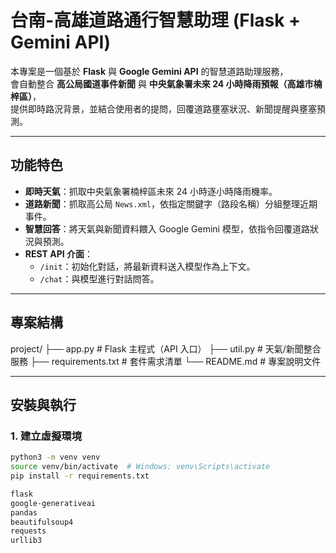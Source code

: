 # 台南-高雄道路通行智慧助理 (Flask + Gemini API)

本專案是一個基於 **Flask** 與 **Google Gemini API** 的智慧道路助理服務，  
會自動整合 **高公局國道事件新聞** 與 **中央氣象署未來 24 小時降雨預報（高雄市楠梓區）**，  
提供即時路況背景，並結合使用者的提問，回覆道路壅塞狀況、新聞提醒與壅塞預測。

---

## 功能特色

- **即時天氣**：抓取中央氣象署楠梓區未來 24 小時逐小時降雨機率。
- **道路新聞**：抓取高公局 `News.xml`，依指定關鍵字（路段名稱）分組整理近期事件。
- **智慧回答**：將天氣與新聞資料餵入 Google Gemini 模型，依指令回覆道路狀況與預測。
- **REST API 介面**：
  - `/init`：初始化對話，將最新資料送入模型作為上下文。
  - `/chat`：與模型進行對話問答。

---

## 專案結構

project/
├── app.py # Flask 主程式（API 入口）
├── util.py # 天氣/新聞整合服務
├── requirements.txt # 套件需求清單
└── README.md # 專案說明文件

---

## 安裝與執行

### 1. 建立虛擬環境

```bash
python3 -m venv venv
source venv/bin/activate  # Windows: venv\Scripts\activate
pip install -r requirements.txt

flask
google-generativeai
pandas
beautifulsoup4
requests
urllib3
```
